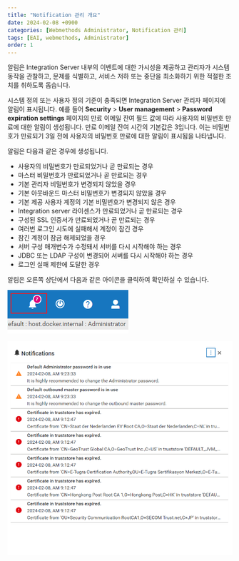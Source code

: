 ```yaml
---
title: "Notification 관리 개요"
date: 2024-02-08 +0900
categories: [Webmethods Administrator, Notification 관리]
tags: [EAI, webmethods, Administrator]
order: 1
---
```



알림은 Integration Server 내부의 이벤트에 대한 가시성을 제공하고 관리자가 시스템 동작을 관찰하고, 문제를 식별하고, 서비스 저하 또는 중단을 최소화하기 위한 적절한 조치를 취하도록 돕습니다.

시스템 정의 또는 사용자 정의 기준이 충족되면 Integration Server 관리자 페이지에 알림이 표시됩니다. 예를 들어  **Security** > **User management** > **Password expiration settings** 페이지의 만료 이메일 잔여 필드 값에 따라 사용자의 비밀번호 만료에 대한 알림이 생성됩니다. 만료 이메일 잔여 시간의 기본값은 3입니다. 이는 비밀번호가 만료되기 3일 전에 사용자의 비밀번호 만료에 대한 알림이 표시됨을 나타냅니다.

알림은 다음과 같은 경우에 생성됩니다.

- 사용자의 비밀번호가 만료되었거나 곧 만료되는 경우
- 마스터 비밀번호가 만료되었거나 곧 만료되는 경우
- 기본 관리자 비밀번호가 변경되지 않았을 경우
- 기본 아웃바운드 마스터 비밀번호가 변경되지 않았을 경우
- 기본 제공 사용자 계정의 기본 비밀번호가 변경되지 않은 경우
- Integration server 라이센스가 만료되었거나 곧 만료되는 경우
- 구성된 SSL 인증서가 만료되었거나 곧 만료되는 경우
- 여러번 로그인 시도에 실패해서 계정이 잠긴 경우
- 잠긴 계정이 잠금 해제되었을 경우
- 서버 구성 매개변수가 수정돼서 서버를 다시 시작해야 하는 경우
- JDBC 또는 LDAP 구성이 변경되어 서버를 다시 시작해야 하는 경우
- 로그인 실패 제한에 도달한 경우

알림은 오른쪽 상단에서 다음과 같은 아이콘을 클릭하여 확인하실 수 있습니다.

![Untitled](/assets/img/2024-02-08-알림관리_개요/Untitled.png)

![Untitled](/assets/img/2024-02-08-알림관리_개요/Untitled%201.png)